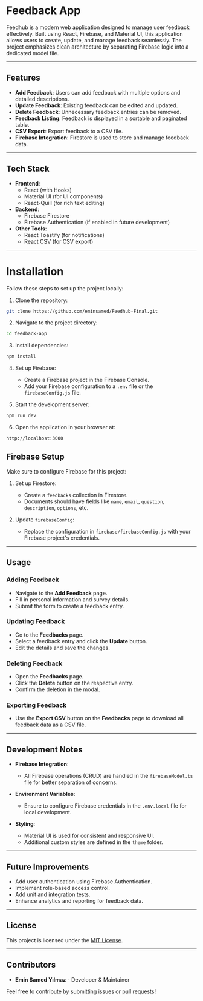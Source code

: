 # Feedback App

Feedhub is a modern web application designed to manage user feedback effectively. Built using React, Firebase, and Material UI, this application allows users to create, update, and manage feedback seamlessly. The project emphasizes clean architecture by separating Firebase logic into a dedicated model file.

---

## Features

- **Add Feedback**: Users can add feedback with multiple options and detailed descriptions.
- **Update Feedback**: Existing feedback can be edited and updated.
- **Delete Feedback**: Unnecessary feedback entries can be removed.
- **Feedback Listing**: Feedback is displayed in a sortable and paginated table.
- **CSV Export**: Export feedback to a CSV file.
- **Firebase Integration**: Firestore is used to store and manage feedback data.

---

## Tech Stack

- **Frontend**:
  - React (with Hooks)
  - Material UI (for UI components)
  - React-Quill (for rich text editing)
- **Backend**:
  - Firebase Firestore
  - Firebase Authentication (if enabled in future development)
- **Other Tools**:
  - React Toastify (for notifications)
  - React CSV (for CSV export)

---

# Installation

Follow these steps to set up the project locally:

1. Clone the repository:

```bash
git clone https://github.com/eminsamed/Feedhub-Final.git

```

2. Navigate to the project directory:

```bash
cd feedback-app
```

3. Install dependencies:

```bash
npm install
```

4. Set up Firebase:

   - Create a Firebase project in the Firebase Console.
   - Add your Firebase configuration to a `.env` file or the `firebaseConfig.js` file.

5. Start the development server:

```bash
npm run dev
```

6. Open the application in your browser at:

```
http://localhost:3000
```

## Firebase Setup

Make sure to configure Firebase for this project:

1. Set up Firestore:

   - Create a `feedbacks` collection in Firestore.
   - Documents should have fields like `name`, `email`, `question`, `description`, `options`, etc.

2. Update `firebaseConfig`:
   - Replace the configuration in `firebase/firebaseConfig.js` with your Firebase project's credentials.

---

## Usage

### Adding Feedback

- Navigate to the **Add Feedback** page.
- Fill in personal information and survey details.
- Submit the form to create a feedback entry.

### Updating Feedback

- Go to the **Feedbacks** page.
- Select a feedback entry and click the **Update** button.
- Edit the details and save the changes.

### Deleting Feedback

- Open the **Feedbacks** page.
- Click the **Delete** button on the respective entry.
- Confirm the deletion in the modal.

### Exporting Feedback

- Use the **Export CSV** button on the **Feedbacks** page to download all feedback data as a CSV file.

---

## Development Notes

- **Firebase Integration**:

  - All Firebase operations (CRUD) are handled in the `firebaseModel.ts` file for better separation of concerns.

- **Environment Variables**:

  - Ensure to configure Firebase credentials in the `.env.local` file for local development.

- **Styling**:
  - Material UI is used for consistent and responsive UI.
  - Additional custom styles are defined in the `theme` folder.

---

## Future Improvements

- Add user authentication using Firebase Authentication.
- Implement role-based access control.
- Add unit and integration tests.
- Enhance analytics and reporting for feedback data.

---

## License

This project is licensed under the [MIT License](LICENSE).

---

## Contributors

- **Emin Samed Yılmaz** - Developer & Maintainer

Feel free to contribute by submitting issues or pull requests!
